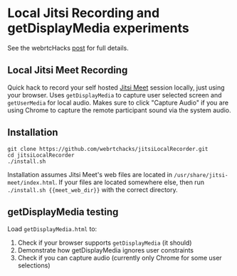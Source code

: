 # Local Jitsi Recording and getDisplayMedia experiments

See the webrtcHacks [post](https://webrtchacks.com/jitsi-recording-getdisplaymedia-audio) for full details. 

## Local Jitsi Meet Recording

Quick hack to record your self hosted [Jitsi Meet](https://github.com/jitsi/jitsi-meet) session locally, just using your browser. Uses `getDisplayMedia` to capture user selected screen and `getUserMedia` for local audio. 
Makes sure to  click "Capture Audio" if you are using Chrome to capture the remote participant 
sound via the system audio.

## Installation

```
git clone https://github.com/webrtchacks/jitsiLocalRecorder.git
cd jitsiLocalRecorder
./install.sh
```

Installation assumes Jitsi Meet's web files are located in `/usr/share/jitsi-meet/index.html`. 
If your files are located somewhere else, then run `./install.sh {{meet_web_dir}}` with the 
correct directory.

## getDisplayMedia testing

Load `getDisplayMedia.html` to:
 1. Check if your browser supports `getDisplayMedia` (it should)
 1. Demonstrate how getDisplayMedia ignores user constraints 
 1. Check if you can capture audio (currently only Chrome for some user selections)
 
 
 
